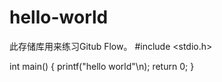 # hello-world
此存储库用来练习Gitub Flow。
#include <stdio.h>

int main()
{
  printf("hello world"\n);
  return 0;
}
